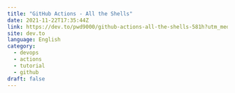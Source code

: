 ```yaml
---
title: "GitHub Actions - All the Shells"
date: 2021-11-22T17:35:44Z
link: https://dev.to/pwd9000/github-actions-all-the-shells-581h?utm_medium=RSS&utm_source=news.12bit.vn
site: dev.to
language: English
category:
  - devops
  - actions
  - tutorial
  - github
draft: false
---
```

